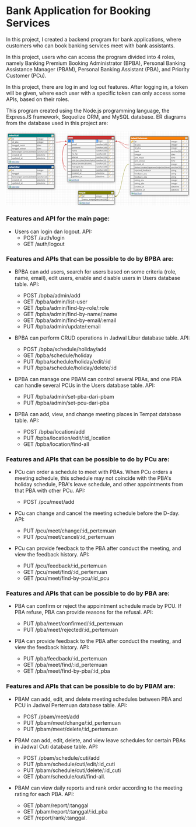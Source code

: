 # Bank Application for Booking Services

In this project, I created a backend program for bank applications, where customers who can book banking services meet with bank assistants.

In this project, users who can access the program divided into 4 roles, namely Banking Premium Booking Administrator (BPBA), Personal Banking Assistance Manager (PBAM), Personal Banking Assistant (PBA), and Priority Customer (PCu).

In this project, there are log in and log out features. After logging in, a token will be given, where each user with a specific token can only access some APIs, based on their roles.

This program created using the Node.js programming language, the ExpressJS framework, Sequelize ORM, and MySQL database. ER diagrams from the database used in this project are:

![ER Diagrams](https://github.com/farhanbudi/Aplikasi-untuk-Bank-Booking-Services/blob/main/ER%20Diagrams.png)

### Features and API for the main page:
* Users can login dan logout. API:
    - POST /auth/login
    - GET /auth/logout


### Features and APIs that can be possible to do by BPBA are:
*	BPBA can add users, search for users based on some criteria (role, name, email), edit users, enable and disable users in Users database table. API:
    - POST /bpba/admin/add
    - GET /bpba/admin/list-user
    - GET /bpba/admin/find-by-role/:role
    - GET /bpba/admin/find-by-name/:name
    - GET /bpba/admin/find-by-email/:email 
    - PUT /bpba/admin/update/:email

*	BPBA can perform CRUD operations in Jadwal Libur database table. API:
    - POST /bpba/schedule/holiday/add
    - GET /bpba/schedule/holiday
    - PUT /bpba/schedule/holiday/edit/:id 
    - PUT /bpba/schedule/holiday/delete/:id

*	BPBA can manage one PBAM can control several PBAs, and one PBA can handle several PCUs in the Users database table. API:
    - PUT /bpba/admin/set-pba-dari-pbam
    - PUT /bpba/admin/set-pcu-dari-pba

*	BPBA can add, view, and change meeting places in Tempat database table. API:
    - POST /bpba/location/add
    - PUT /bpba/location/edit/:id_location
    - GET /bpba/location/find-all


### Features and APIs that can be possible to do by PCu are:
*	PCu can order a schedule to meet with PBAs. When PCu orders a meeting schedule, this schedule may not coincide with the PBA's holiday schedule, PBA's leave schedule, and other appointments from that PBA with other PCu. API:  
    - POST /pcu/meet/add

*	PCu can change and cancel the meeting schedule before the D-day. API:
    - PUT /pcu/meet/change/:id_pertemuan
    - PUT /pcu/meet/cancel/:id_pertemuan

*	PCu can provide feedback to the PBA after conduct the meeting, and view the feedback history. API:
    - PUT /pcu/feedback/:id_pertemuan
    - GET /pcu/meet/find/:id_pertemuan
    - GET /pcu/meet/find-by-pcu/:id_pcu


### Features and APIs that can be possible to do by PBA are:
*	PBA can confirm or reject the appointment schedule made by PCU. If PBA refuse, PBA can provide reasons for the refusal. API:
    - PUT /pba/meet/confirmed/:id_pertemuan
    - PUT /pba/meet/rejected/:id_pertemuan

*	PBA can provide feedback to the PBA after conduct the meeting, and view the feedback history. API:
    - PUT /pba/feedback/:id_pertemuan
    - GET /pba/meet/find/:id_pertemuan
    - GET /pba/meet/find-by-pba/:id_pba


### Features and APIs that can be possible to do by PBAM are:
*	PBAM can add, edit, and delete meeting schedules between PBA and PCU in Jadwal Pertemuan database table. API:
    - POST /pbam/meet/add
    - PUT /pbam/meet/change/:id_pertemuan
    - PUT /pbam/meet/delete/:id_pertemuan

*	PBAM can add, edit, delete, and view leave schedules for certain PBAs in Jadwal Cuti database table. API:
    - POST /pbam/schedule/cuti/add
    - PUT /pbam/schedule/cuti/edit/:id_cuti
    - PUT /pbam/schedule/cuti/delete/:id_cuti
    - GET /pbam/schedule/cuti/find-all.

*	PBAM can view daily reports and rank order according to the meeting rating for each PBA. API:
    - GET /pbam/report/:tanggal
    - GET /pbam/report/:tanggal/:id_pba
    - GET /report/rank/:tanggal.
